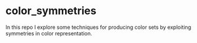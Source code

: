 # color_symmetries
In this repo I explore some techniques for producing color sets by exploiting symmetries in color representation. 
